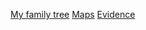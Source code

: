 <a href="https://ancestry.gordonrudman.com/FamilyTree-Page-1.svg" target="_blank">My family tree</a>
<a href="https://ancestry.gordonrudman.com/FamilyTree-Page-1.svg" target="_blank">Maps</a>
<a href="https://ancestry.gordonrudman.com/FamilyTree-Page-1.svg" target="_blank">Evidence</a>

